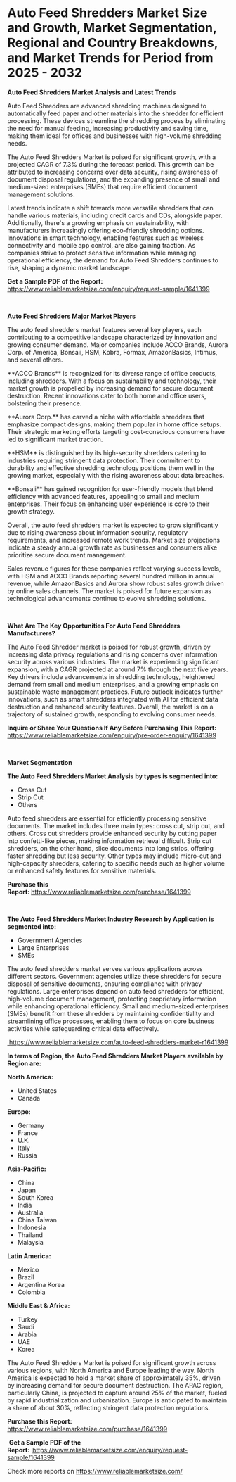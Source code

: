 <p><h1>Auto Feed Shredders Market Size and Growth, Market Segmentation, Regional and Country Breakdowns, and Market Trends for Period from 2025 -  2032</h1></p><p><strong>Auto Feed Shredders Market Analysis and Latest Trends</strong></p>
<p><p>Auto Feed Shredders are advanced shredding machines designed to automatically feed paper and other materials into the shredder for efficient processing. These devices streamline the shredding process by eliminating the need for manual feeding, increasing productivity and saving time, making them ideal for offices and businesses with high-volume shredding needs. </p><p>The Auto Feed Shredders Market is poised for significant growth, with a projected CAGR of 7.3% during the forecast period. This growth can be attributed to increasing concerns over data security, rising awareness of document disposal regulations, and the expanding presence of small and medium-sized enterprises (SMEs) that require efficient document management solutions. </p><p>Latest trends indicate a shift towards more versatile shredders that can handle various materials, including credit cards and CDs, alongside paper. Additionally, there's a growing emphasis on sustainability, with manufacturers increasingly offering eco-friendly shredding options. Innovations in smart technology, enabling features such as wireless connectivity and mobile app control, are also gaining traction. As companies strive to protect sensitive information while managing operational efficiency, the demand for Auto Feed Shredders continues to rise, shaping a dynamic market landscape.</p></p>
<p><strong>Get a Sample PDF of the Report:&nbsp;</strong> <a href="https://www.reliablemarketsize.com/enquiry/request-sample/1641399?utm_campaign=3458&utm_medium=2&utm_source=Github&utm_content=ia&utm_term=11042025&utm_id=auto-feed-shredders">https://www.reliablemarketsize.com/enquiry/request-sample/1641399</a></p>
<p>&nbsp;</p>
<p><strong>Auto Feed Shredders Major Market Players</strong></p>
<p><p>The auto feed shredders market features several key players, each contributing to a competitive landscape characterized by innovation and growing consumer demand. Major companies include ACCO Brands, Aurora Corp. of America, Bonsaii, HSM, Kobra, Formax, AmazonBasics, Intimus, and several others.</p><p>**ACCO Brands** is recognized for its diverse range of office products, including shredders. With a focus on sustainability and technology, their market growth is propelled by increasing demand for secure document destruction. Recent innovations cater to both home and office users, bolstering their presence.</p><p>**Aurora Corp.** has carved a niche with affordable shredders that emphasize compact designs, making them popular in home office setups. Their strategic marketing efforts targeting cost-conscious consumers have led to significant market traction.</p><p>**HSM** is distinguished by its high-security shredders catering to industries requiring stringent data protection. Their commitment to durability and effective shredding technology positions them well in the growing market, especially with the rising awareness about data breaches.</p><p>**Bonsaii** has gained recognition for user-friendly models that blend efficiency with advanced features, appealing to small and medium enterprises. Their focus on enhancing user experience is core to their growth strategy.</p><p>Overall, the auto feed shredders market is expected to grow significantly due to rising awareness about information security, regulatory requirements, and increased remote work trends. Market size projections indicate a steady annual growth rate as businesses and consumers alike prioritize secure document management.</p><p>Sales revenue figures for these companies reflect varying success levels, with HSM and ACCO Brands reporting several hundred million in annual revenue, while AmazonBasics and Aurora show robust sales growth driven by online sales channels. The market is poised for future expansion as technological advancements continue to evolve shredding solutions.</p></p>
<p>&nbsp;</p>
<p><strong>What Are The Key Opportunities For Auto Feed Shredders Manufacturers?</strong></p>
<p><p>The Auto Feed Shredder market is poised for robust growth, driven by increasing data privacy regulations and rising concerns over information security across various industries. The market is experiencing significant expansion, with a CAGR projected at around 7% through the next five years. Key drivers include advancements in shredding technology, heightened demand from small and medium enterprises, and a growing emphasis on sustainable waste management practices. Future outlook indicates further innovations, such as smart shredders integrated with AI for efficient data destruction and enhanced security features. Overall, the market is on a trajectory of sustained growth, responding to evolving consumer needs.</p></p>
<p><strong>Inquire or Share Your Questions If Any Before Purchasing This Report:</strong> <a href="https://www.reliablemarketsize.com/enquiry/pre-order-enquiry/1641399?utm_campaign=3458&utm_medium=2&utm_source=Github&utm_content=ia&utm_term=11042025&utm_id=auto-feed-shredders">https://www.reliablemarketsize.com/enquiry/pre-order-enquiry/1641399</a></p>
<p>&nbsp;</p>
<p><strong>Market Segmentation</strong></p>
<p><strong>The Auto Feed Shredders Market Analysis by types is segmented into:</strong></p>
<p><ul><li>Cross Cut</li><li>Strip Cut</li><li>Others</li></ul></p>
<p><p>Auto feed shredders are essential for efficiently processing sensitive documents. The market includes three main types: cross cut, strip cut, and others. Cross cut shredders provide enhanced security by cutting paper into confetti-like pieces, making information retrieval difficult. Strip cut shredders, on the other hand, slice documents into long strips, offering faster shredding but less security. Other types may include micro-cut and high-capacity shredders, catering to specific needs such as higher volume or enhanced safety features for sensitive materials.</p></p>
<p><strong>Purchase this Report:&nbsp;</strong><a href="https://www.reliablemarketsize.com/purchase/1641399?utm_campaign=3458&utm_medium=2&utm_source=Github&utm_content=ia&utm_term=11042025&utm_id=auto-feed-shredders">https://www.reliablemarketsize.com/purchase/1641399</a></p>
<p>&nbsp;</p>
<p><strong>The Auto Feed Shredders Market Industry Research by Application is segmented into:</strong></p>
<p><ul><li>Government Agencies</li><li>Large Enterprises</li><li>SMEs</li></ul></p>
<p><p>The auto feed shredders market serves various applications across different sectors. Government agencies utilize these shredders for secure disposal of sensitive documents, ensuring compliance with privacy regulations. Large enterprises depend on auto feed shredders for efficient, high-volume document management, protecting proprietary information while enhancing operational efficiency. Small and medium-sized enterprises (SMEs) benefit from these shredders by maintaining confidentiality and streamlining office processes, enabling them to focus on core business activities while safeguarding critical data effectively.</p></p>
<p><a href="https://www.reliablemarketsize.com/auto-feed-shredders-market-r1641399?utm_campaign=3458&utm_medium=2&utm_source=Github&utm_content=ia&utm_term=11042025&utm_id=auto-feed-shredders">&nbsp;https://www.reliablemarketsize.com/auto-feed-shredders-market-r1641399</a></p>
<p><strong>In terms of Region, the Auto Feed Shredders Market Players available by Region are:</strong></p>
<p>
    <p> <strong> North America: </strong>
        <ul>
            <li>United States</li>
            <li>Canada</li>
        </ul>
        </p> 
    <p> <strong> Europe: </strong>
        <ul>
            <li>Germany</li>
            <li>France</li>
            <li>U.K.</li>
            <li>Italy</li>
            <li>Russia</li>
        </ul>
        </p> 
    <p> <strong> Asia-Pacific: </strong>
        <ul>
            <li>China</li>
            <li>Japan</li>
            <li>South Korea</li>
            <li>India</li>
            <li>Australia</li>
            <li>China Taiwan</li>
            <li>Indonesia</li>
            <li>Thailand</li>
            <li>Malaysia</li>
        </ul>
        </p> 
    <p> <strong> Latin America: </strong>
        <ul>
            <li>Mexico</li>
            <li>Brazil</li>
            <li>Argentina Korea</li>
            <li>Colombia</li>
        </ul>
        </p> 
    <p> <strong> Middle East & Africa: </strong>
        <ul>
            <li>Turkey</li>
            <li>Saudi</li>
            <li>Arabia</li>
            <li>UAE</li>
            <li>Korea</li>
        </ul>
    </p>
    </p>
<p><p>The Auto Feed Shredders Market is poised for significant growth across various regions, with North America and Europe leading the way. North America is expected to hold a market share of approximately 35%, driven by increasing demand for secure document destruction. The APAC region, particularly China, is projected to capture around 25% of the market, fueled by rapid industrialization and urbanization. Europe is anticipated to maintain a share of about 30%, reflecting stringent data protection regulations.</p></p>
<p><strong>Purchase this Report: </strong><a href="https://www.reliablemarketsize.com/purchase/1641399?utm_campaign=3458&utm_medium=2&utm_source=Github&utm_content=ia&utm_term=11042025&utm_id=auto-feed-shredders">https://www.reliablemarketsize.com/purchase/1641399</a></p>
<p>&nbsp;<strong>Get a Sample PDF of the Report:&nbsp;&nbsp;</strong><a href="https://www.reliablemarketsize.com/enquiry/request-sample/1641399?utm_campaign=3458&utm_medium=2&utm_source=Github&utm_content=ia&utm_term=11042025&utm_id=auto-feed-shredders">https://www.reliablemarketsize.com/enquiry/request-sample/1641399</a></p>
<p><strong></strong></p>
<p>Check more reports on <a href="https://www.reliablemarketsize.com/?utm_campaign=3458&utm_medium=2&utm_source=Github&utm_content=ia&utm_term=11042025&utm_id=auto-feed-shredders">https://www.reliablemarketsize.com/</a></p>